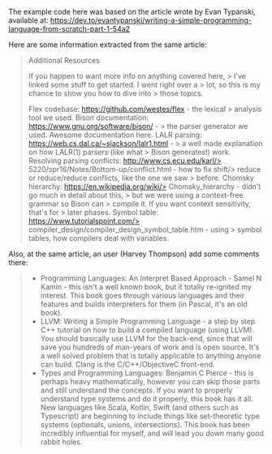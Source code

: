 The example code here was based on the article wrote by Evan Typanski, available at:
https://dev.to/evantypanski/writing-a-simple-programming-language-from-scratch-part-1-54a2

Here are some information extracted from the same article:

> Additional Resources
>
> If you happen to want more info on anything covered here, > I've linked some stuff to get started. I went right over a > lot, so this is my chance to show you how to dive into > those topics.
>
> Flex codebase: https://github.com/westes/flex - the lexical > analysis tool we used.
> Bison documentation: https://www.gnu.org/software/bison/ - > the parser generator we used. Awesome documentation here.
> LALR parsing: https://web.cs.dal.ca/~sjackson/lalr1.html - > a well made explanation on how LALR(1) parsers (like what > Bison generates!) work.
> Resolving parsing conflicts: http://www.cs.ecu.edu/karl/> 5220/spr16/Notes/Bottom-up/conflict.html - how to fix shift/> reduce or reduce/reduce conflicts, like the one we saw > before.
> Chomsky hierarchy: https://en.wikipedia.org/wiki/> Chomsky_hierarchy - didn't go much in detail about this, > but we were using a context-free grammar so Bison can > compile it. If you want context sensitivity, that's for > later phases.
> Symbol table: https://www.tutorialspoint.com/> compiler_design/compiler_design_symbol_table.htm - using > symbol tables, how compilers deal with variables.
>

Also, at the same article, an user (Harvey Thompson) add some comments there:

> * Programming Languages: An Interpret Based Approach - Samel N Kamin - this isn't a well known book, but it totally re-ignited my interest. This book goes through various languages and their features and builds interpreters for them (in Pascal, it's an old book).
> * LLVM: Writing a Simple Programming Language - a step by step C++ tutorial on how to build a compiled language (using LLVM). You should basically use LLVM for the back-end, since that will save you hundreds of man-years of work and is open source. It's a well solved problem that is totally applicable to anything anyone can build. Clang is the C/C++/ObjectiveC front-end.
> * Types and Programming Languages: Benjamin C Pierce - this is perhaps heavy mathematically, however you can skip those parts and still understand the concepts. If you want to properly understand type systems and do it properly, this book has it all. New languages like Scala, Kotlin, Swift (and others such as Typescript) are beginning to include things like set-theoretic type systems (optionals, unions, intersections). This book has been incredibly influential for myself, and will lead you down many good rabbit holes.
